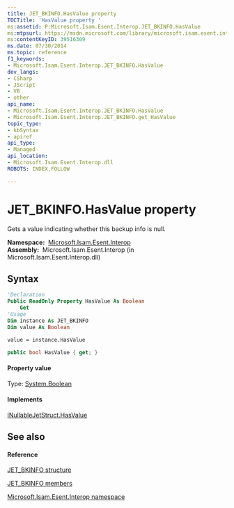```yaml
---
title: JET_BKINFO.HasValue property 
TOCTitle: 'HasValue property '
ms:assetid: P:Microsoft.Isam.Esent.Interop.JET_BKINFO.HasValue
ms:mtpsurl: https://msdn.microsoft.com/library/microsoft.isam.esent.interop.jet_bkinfo.hasvalue(v=EXCHG.10)
ms:contentKeyID: 39516309
ms.date: 07/30/2014
ms.topic: reference
f1_keywords:
- Microsoft.Isam.Esent.Interop.JET_BKINFO.HasValue
dev_langs:
- CSharp
- JScript
- VB
- other
api_name: 
- Microsoft.Isam.Esent.Interop.JET_BKINFO.HasValue
- Microsoft.Isam.Esent.Interop.JET_BKINFO.get_HasValue
topic_type: 
- kbSyntax
- apiref
api_type: 
- Managed
api_location: 
- Microsoft.Isam.Esent.Interop.dll
ROBOTS: INDEX,FOLLOW

---
```


# JET_BKINFO.HasValue property

Gets a value indicating whether this backup info is null.

**Namespace:**  [Microsoft.Isam.Esent.Interop](./microsoft.isam.esent.interop-namespace.md)  
**Assembly:**  Microsoft.Isam.Esent.Interop (in Microsoft.Isam.Esent.Interop.dll)

## Syntax

``` vb
'Declaration
Public ReadOnly Property HasValue As Boolean
    Get
'Usage
Dim instance As JET_BKINFO
Dim value As Boolean

value = instance.HasValue
```

``` csharp
public bool HasValue { get; }
```

#### Property value

Type: [System.Boolean](/dotnet/api/system.boolean)  

#### Implements

[INullableJetStruct.HasValue](./inullablejetstruct.hasvalue-property.md)  

## See also

#### Reference

[JET_BKINFO structure](./jet-bkinfo-structure2.md)

[JET_BKINFO members](./jet-bkinfo-members.md)

[Microsoft.Isam.Esent.Interop namespace](./microsoft.isam.esent.interop-namespace.md)